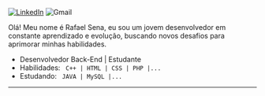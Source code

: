 [![LinkedIn](https://img.shields.io/badge/LinkedIn-010001?style=for-the-badge&logo=linkedin&logoColor=white)](https://www.linkedin.com/in/rafaznj/)
![Gmail](https://img.shields.io/badge/Gmail-010001?style=for-the-badge&logo=gmail&logoColor=white)

Olá! Meu nome é Rafael Sena, eu sou um jovem desenvolvedor em constante aprendizado e evolução, buscando novos desafios para aprimorar minhas habilidades.

- Desenvolvedor Back-End | Estudante
- Habilidades: <code> C++ | HTML | CSS | PHP |...</code>
- Estudando: <code> JAVA | MySQL |...</code>

<hr>
